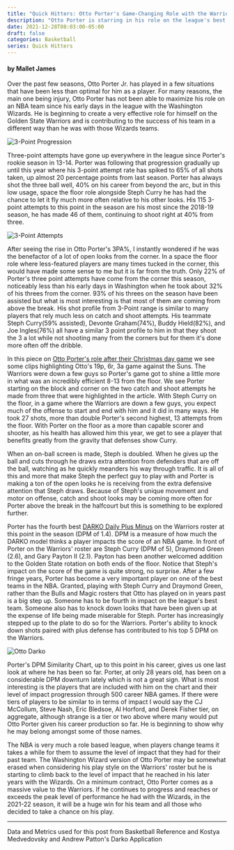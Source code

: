 ```yaml
---
title: "Quick Hitters: Otto Porter's Game-Changing Role with the Warriors"
description: "Otto Porter is starring in his role on the league's best team, a look at what he has done to be an effective veteran piece in the Warrior's rotation"
date: 2021-12-28T08:03:00-05:00
draft: false
categories: Basketball
series: Quick Hitters
---
```


#### by Mallet James

Over the past few seasons, Otto Porter Jr. has played in a few situations that have been less than optimal for him as a player. For many reasons, the main one being injury, Otto Porter has not been able to maximize his role on an NBA team since his early days in the league with the Washington Wizards. He is beginning to create a very effective role for himself on the Golden State Warriors and is contributing to the success of his team in a different way than he was with those Wizards teams.
&nbsp;

![3-Point Progression](https://i.imgur.com/24ejzyC.jpg)
&nbsp;

Three-point attempts have gone up everywhere in the league since Porter's rookie season in 13-14. Porter was following that progression gradually up until this year where his 3-point attempt rate has spiked to 65% of all shots taken, up almost 20 percentage points from last season. Porter has always shot the three ball well, 40% on his career from beyond the arc, but in this low usage, space the floor role alongside Steph Curry he has had the chance to let it fly much more often relative to his other looks. His 115 3-point attempts to this point in the season are his most since the 2018-19 season, he has made 46 of them, continuing to shoot right at 40% from three.
&nbsp;

![3-Point Attempts](https://i.imgur.com/RDgy2aB.jpg)
&nbsp;

After seeing the rise in Otto Porter's 3PA%, I instantly wondered if he was the benefactor of a lot of open looks from the corner. In a space the floor role where less-featured players are many times tucked in the corner, this would have made some sense to me but it is far from the truth. Only 22% of Porter's three point attempts have come from the corner this season, noticeably less than his early days in Washington when he took about 32% of his threes from the corner. 93% of his threes on the season have been assisted but what is most interesting is that most of them are coming from above the break. His shot profile from 3-Point range is similar to many players that rely much less on catch and shoot attempts. His teammate Steph Curry(59% assisted), Devonte Graham(74%), Buddy Hield(82%), and Joe Ingles(76%) all have a similar 3 point profile to him in that they shoot the 3 a lot while not shooting many from the corners but for them it's done more often off the dribble.

In this piece on [Otto Porter's role after their Christmas day game](https://www.goldenstateofmind.com/2021/12/26/22853978/warriors-suns-otto-porter-jr-film-breakdown) we see some clips highlighting Otto's 19p, 6r, 3a game against the Suns. The Warriors were down a few guys so Porter's game got to shine a little more in what was an incredibly efficient 8-13 from the floor. We see Porter starting on the block and corner on the two catch and shoot attempts he made from three that were highlighted in the article. With Steph Curry on the floor, in a game where the Warriors are down a few guys, you expect much of the offense to start and end with him and it did in many ways. He took 27 shots, more than double Porter's second highest, 13 attempts from the floor. With Porter on the floor as a more than capable scorer and shooter, as his health has allowed him this year, we get to see a player that benefits greatly from the gravity that defenses show Curry.

When an on-ball screen is made, Steph is doubled. When he gives up the ball and cuts through he draws extra attention from defenders that are off the ball, watching as he quickly meanders his way through traffic. It is all of this and more that make Steph the perfect guy to play with and Porter is making a ton of the open looks he is receiving from the extra defensive attention that Steph draws. Because of Steph's unique movement and motor on offense, catch and shoot looks may be coming more often for Porter above the break in the halfcourt but this is something to be explored further.

Porter has the fourth best [DARKO Daily Plus Minus](https://apanalytics.shinyapps.io/DARKO//_w_10aa28fa/#tab-7221-1) on the Warriors roster at this point in the season (DPM of 1.4). DPM is a measure of how much the DARKO model thinks a player impacts the score of an NBA game. In front of Porter on the Warriors' roster are Steph Curry (DPM of 5), Draymond Green (2.6), and Gary Payton II (2.1). Payton has been another welcomed addition to the Golden State rotation on both ends of the floor. Notice that Steph's impact on the score of the game is quite strong, no surprise. After a few fringe years, Porter has become a very important player on one of the best teams in the NBA. Granted, playing with Steph Curry and Draymond Green, rather than the Bulls and Magic rosters that Otto has played on in years past is a big step up. Someone has to be fourth in impact on the league's best team. Someone also has to knock down looks that have been given up at the expense of life being made miserable for Steph. Porter has increasingly stepped up to the plate to do so for the Warriors. Porter's ability to knock down shots paired with plus defense has contributed to his top 5 DPM on the Warriors.

![Otto Darko](https://i.imgur.com/KFTlPLI.jpg)

Porter's DPM Similarity Chart, up to this point in his career, gives us one last look at where he has been so far. Porter, at only 28 years old, has been on a considerable DPM downturn lately which is not a great sign. What is most interesting is the players that are included with him on the chart and their level of impact progression through 500 career NBA games. If there were tiers of players to be similar to in terms of impact I would say the CJ McCollum, Steve Nash, Eric Bledsoe, Al Horford, and Derek Fisher tier, on aggregate, although strange is a tier or two above where many would put Otto Porter given his career production so far. He is beginning to show why he may belong amongst some of those names.

The NBA is very much a role based league, when players change teams it takes a while for them to assume the level of impact that they had for their past team. The Washington Wizard version of Otto Porter may be somewhat erased when considering his play style on the Warriors' roster but he is starting to climb back to the level of impact that he reached in his later years with the Wizards. On a minimum contract, Otto Porter comes as a massive value to the Warriors. If he continues to progress and reaches or exceeds the peak level of performance he had with the Wizards, in the 2021-22 season, it will be a huge win for his team and all those who decided to take a chance on his play.


---------------------------------------------------------------------------------------------------------------------------------------------

Data and Metrics used for this post from Basketball Reference and Kostya Medvedovsky and Andrew Patton's Darko Application